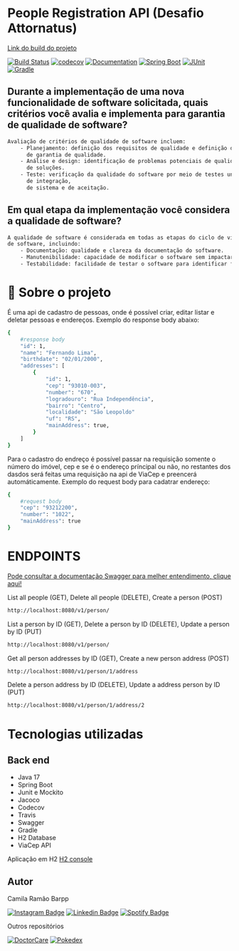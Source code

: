 # People Registration API (Desafio Attornatus)

[Link do build do projeto](https://app.travis-ci.com/github/camilabarpp/people-registration)

[![Build Status](https://app.travis-ci.com/camilabarpp/people-registration.svg?branch=master)](https://app.travis-ci.com/camilabarpp/people-registration)
[![codecov](https://codecov.io/github/camilabarpp/people-registration/branch/master/graph/badge.svg?token=IMSTHUY2IM)](https://codecov.io/github/camilabarpp/people-registration)
[![Documentation](https://img.shields.io/badge/Documentation-yes-pink.svg)](http://localhost:8080/swagger-ui/index.html#/)
[![Spring Boot](https://img.shields.io/badge/Spring%20Boot-2.5.6-blue.svg)](https://spring.io/projects/spring-boot)
[![JUnit](https://img.shields.io/badge/JUnit-5.9.0-green.svg)](https://junit.org/junit5/)
[![Gradle](https://img.shields.io/badge/Gradle-7.6-red.svg)](https://gradle.org/)


## Durante a implementação de uma nova funcionalidade de software solicitada, quais critérios você avalia e implementa para garantia de qualidade de software?
```bash
Avaliação de critérios de qualidade de software incluem:
    - Planejamento: definição dos requisitos de qualidade e definição de uma estratégia
      de garantia de qualidade.
    - Análise e design: identificação de problemas potenciais de qualidade e implementação
      de soluções.
    - Teste: verificação da qualidade do software por meio de testes unitários, 
      de integração, 
      de sistema e de aceitação.

```

## Em qual etapa da implementação você considera a qualidade de software?
```bash
A qualidade de software é considerada em todas as etapas do ciclo de vida de desenvolvimento
de software, incluindo:
    - Documentação: qualidade e clareza da documentação do software.
    - Manutenibilidade: capacidade de modificar o software sem impactar outras partes.
    - Testabilidade: facilidade de testar o software para identificar falhas.
```

# 🚀 Sobre o projeto
É uma api de cadastro de pessoas, onde é possível criar, editar listar e deletar pessoas e endereços. Exemplo do response body abaixo:

```bash
{
    #response body
    "id": 1,
    "name": "Fernando Lima",
    "birthdate": "02/01/2000",
    "addresses": [
        {
            "id": 1,
            "cep": "93010-003",
            "number": "670",
            "logradouro": "Rua Independência",
            "bairro": "Centro",
            "localidade": "São Leopoldo"
            "uf": "RS",
            "mainAddress": true,
        }
    ]
}
```
Para o cadastro do endreço é possível passar na requisição somente o número do imóvel, cep e se é o endereço príncipal ou não, no restantes dos dasdos será feitas uma requisição na api de ViaCep e preencerá automáticamente. Exemplo do request body para cadatrar endereço:

```bash
{
    #request body
    "cep": "93212200",
    "number": "1022",
    "mainAddress": true
}
```
# ****ENDPOINTS****

[Pode consultar a documentação Swagger para melher entendimento, clique aqui!](http://localhost:8080/swagger-ui/index.html#/)


List all people (GET), Delete all people (DELETE), Create a person (POST)
```bash 
http://localhost:8080/v1/person/
```
List a person by ID (GET), Delete a person by ID (DELETE), Update a person by ID (PUT)
```bash 
http://localhost:8080/v1/person/
```
Get all person addresses by ID (GET), Create a new person address (POST)
```bash 
http://localhost:8080/v1/person/1/address
```
Delete a person address by ID (DELETE), Update a address person by ID (PUT)
```bash 
http://localhost:8080/v1/person/1/address/2
```
# Tecnologias utilizadas
## Back end
- Java 17
- Spring Boot
- Junit e Mockito
- Jacoco
- Codecov
- Travis
- Swagger
- Gradle
- H2 Database
- ViaCep API

Aplicação em H2
[H2 console](http://localhost:8080/h2-console/)

## Autor

Camila Ramão Barpp


[![Instagram Badge](https://img.shields.io/badge/-instagram-red?style=for-the-badge&logo=instagram&logoColor=white&link=https://github.com/camilabarpp)](https://www.instagram.com/camilabarpp/)
[![Linkedin Badge](https://img.shields.io/badge/-Linkedin-blue?style=for-the-badge&logo=Linkedin&logoColor=white&link=https://github.com/camilabarpp)](https://www.linkedin.com/in/camilabarpp/)
[![Spotify Badge](https://img.shields.io/badge/-Spotify-3bb34b?style=for-the-badge&logo=Spotify&logoColor=161f16&link=https://github.com/camilabarpp)](https://open.spotify.com/user/21o2si6ombl5lygoggs5m6bsy)




Outros repositórios

[![DoctorCare](https://img.shields.io/badge/DoctorCare-darkgreen.svg)](https://camilabarpp.github.io/DoctorCare/)
[![Pokedex](https://img.shields.io/badge/Pokedex-darkblue.svg)](https://camilabarpp.github.io/Pokedex/)


